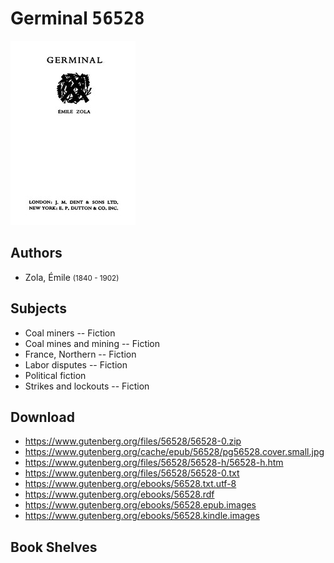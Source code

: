 # Germinal <kbd>56528</kbd>

![](./cover.medium.jpg "")

## Authors


 - Zola, Émile <small>(1840 - 1902)</small>

## Subjects


 - Coal miners -- Fiction
 - Coal mines and mining -- Fiction
 - France, Northern -- Fiction
 - Labor disputes -- Fiction
 - Political fiction
 - Strikes and lockouts -- Fiction

## Download


 - https://www.gutenberg.org/files/56528/56528-0.zip
 - https://www.gutenberg.org/cache/epub/56528/pg56528.cover.small.jpg
 - https://www.gutenberg.org/files/56528/56528-h/56528-h.htm
 - https://www.gutenberg.org/files/56528/56528-0.txt
 - https://www.gutenberg.org/ebooks/56528.txt.utf-8
 - https://www.gutenberg.org/ebooks/56528.rdf
 - https://www.gutenberg.org/ebooks/56528.epub.images
 - https://www.gutenberg.org/ebooks/56528.kindle.images

## Book Shelves



